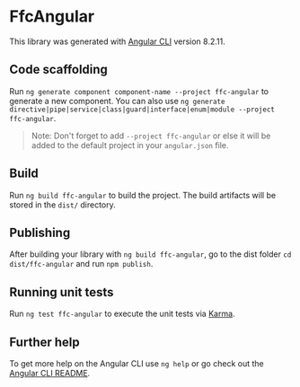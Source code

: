 # FfcAngular

This library was generated with [Angular CLI](https://github.com/angular/angular-cli) version 8.2.11.

## Code scaffolding

Run `ng generate component component-name --project ffc-angular` to generate a new component. You can also use `ng generate directive|pipe|service|class|guard|interface|enum|module --project ffc-angular`.
> Note: Don't forget to add `--project ffc-angular` or else it will be added to the default project in your `angular.json` file. 

## Build

Run `ng build ffc-angular` to build the project. The build artifacts will be stored in the `dist/` directory.

## Publishing

After building your library with `ng build ffc-angular`, go to the dist folder `cd dist/ffc-angular` and run `npm publish`.

## Running unit tests

Run `ng test ffc-angular` to execute the unit tests via [Karma](https://karma-runner.github.io).

## Further help

To get more help on the Angular CLI use `ng help` or go check out the [Angular CLI README](https://github.com/angular/angular-cli/blob/master/README.md).
